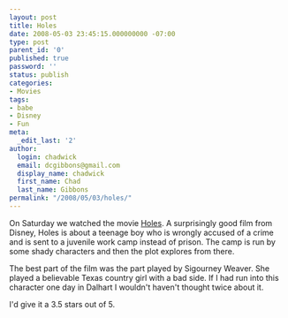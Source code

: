 ```yaml
---
layout: post
title: Holes
date: 2008-05-03 23:45:15.000000000 -07:00
type: post
parent_id: '0'
published: true
password: ''
status: publish
categories:
- Movies
tags:
- babe
- Disney
- Fun
meta:
  _edit_last: '2'
author:
  login: chadwick
  email: dcgibbons@gmail.com
  display_name: chadwick
  first_name: Chad
  last_name: Gibbons
permalink: "/2008/05/03/holes/"
---
```

On Saturday we watched the movie [Holes](http://www.imdb.com/title/tt0311289/). A surprisingly good film from Disney, Holes is about a teenage boy who is wrongly accused of a crime and is sent to a juvenile work camp instead of prison. The camp is run by some shady characters and then the plot explores from there.

The best part of the film was the part played by Sigourney Weaver. She played a believable Texas country girl with a bad side. If I had run into this character one day in Dalhart I wouldn't haven't thought twice about it.

I'd give it a 3.5 stars out of 5.

